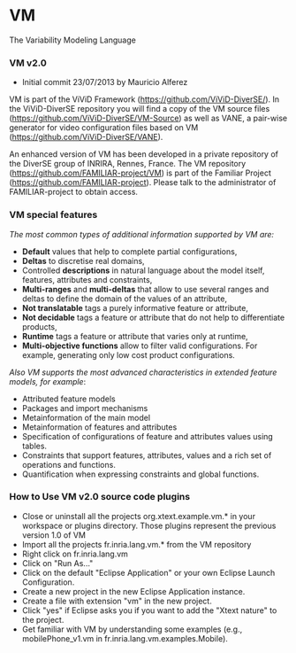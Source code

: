 VM
==

The Variability Modeling Language 

### VM v2.0

 * Initial commit 23/07/2013 by Mauricio Alferez

VM is part of the ViViD Framework (<a href="https://github.com/ViViD-DiverSE/">https://github.com/ViViD-DiverSE/</a>). In the ViViD-DiverSE repository you will find a copy of the VM source files (<a href="https://github.com/ViViD-DiverSE/VM-Source">https://github.com/ViViD-DiverSE/VM-Source</a>) as well as VANE, a pair-wise generator for video configuration files based on VM (<a href="https://github.com/ViViD-DiverSE/VANE">https://github.com/ViViD-DiverSE/VANE</a>).</p>
An enhanced version of VM has been developed in a private repository of the DiverSE group of INRIRA, Rennes, France. The VM repository (https://github.com/FAMILIAR-project/VM) is part of the Familiar Project (https://github.com/FAMILIAR-project). Please talk to the administrator of FAMILIAR-project to obtain access.
 
### VM special features
_The most common types of additional information supported by VM are:_
  - **Default** values that help to complete partial configurations, 
  - **Deltas** to discretise real domains, 
  - Controlled **descriptions** in natural language about the model itself, features, attributes and constraints, 
  - **Multi-ranges** and **multi-deltas** that allow to use several ranges and deltas to define the domain of the values of an attribute,
  - **Not translatable** tags a purely informative feature or attribute,
  - **Not decidable** tags a feature or attribute that do not help to differentiate products, 
  - **Runtime** tags a feature or attribute that varies only at runtime,
  - **Multi-objective functions** allow to filter valid configurations. For example, generating only low cost product configurations.

_Also VM supports the most advanced characteristics in extended feature models, for example_:
  - Attributed feature models
  - Packages and import mechanisms
  - Metainformation of the main model
  - Metainformation of features and attributes
  - Specification of configurations of feature and attributes values using tables.
  - Constraints that support features, attributes, values and a rich set of operations and functions.
  - Quantification when expressing constraints and global functions.
 
### How to Use VM v2.0 source code plugins 
  - Close or uninstall all the projects org.xtext.example.vm.* in your workspace or plugins directory. Those plugins represent the previous version 1.0 of VM
  - Import all the projects fr.inria.lang.vm.* from the VM repository
  - Right click on fr.inria.lang.vm
  - Click on "Run As..." 
  - Click on the default "Eclipse Application" or your own Eclipse Launch Configuration.
  - Create a new project in the new Eclipse Application instance.
  - Create a file with extension "vm" in the new project.
  - Click "yes" if Eclipse asks you if you want to add the "Xtext nature" to the project.
  - Get familiar with VM by understanding some examples (e.g., mobilePhone_v1.vm in fr.inria.lang.vm.examples.Mobile).
